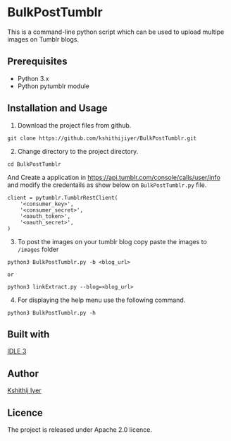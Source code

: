 # BulkPostTumblr
This is a command-line python script which can be used to upload multipe images on Tumblr blogs.
## Prerequisites
* Python 3.x
* Python pytumblr module

## Installation and Usage
1. Download the project files from github.
```
git clone https://github.com/kshithijiyer/BulkPostTumblr.git
```
2. Change directory to the project directory. 
```
cd BulkPostTumblr

```
And Create a application in https://api.tumblr.com/console/calls/user/info  and modify the credentails as show below on ```BulkPostTumblr.py``` file.
```
client = pytumblr.TumblrRestClient(
    '<consumer_key>',
    '<consumer_secret>',
    '<oauth_token>',
    '<oauth_secret>',
)

```
3. To post the images on your tumblr blog copy paste the images to ```/images``` folder 
```
python3 BulkPostTumblr.py -b <blog_url>
```
    or 
```
python3 linkExtract.py --blog=<blog_url> 
```
4. For displaying the help menu use the following command.
```
python3 BulkPostTumblr.py -h
```


## Built with 
[IDLE 3](https://www.python.org/downloads/)


## Author
[Kshithij Iyer](https://www.linkedin.com/in/kshithij-iyer/)

## Licence 
The project is released under Apache 2.0 licence.
